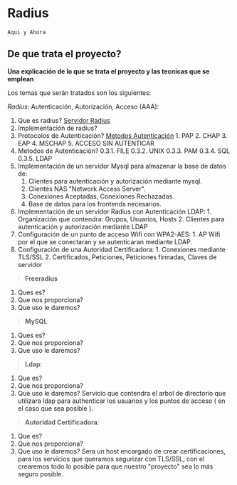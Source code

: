 # Radius
``Aqui y Ahora``
## De que trata el proyecto?
**Una explicación de lo que se trata el proyecto y las tecnicas que se emplean**


Los temas que serán tratados son los siguientes:

*Radius*: Autenticación, Autorización, Acceso (AAA):
1. Que es radius? [Servidor Radius](http://trabajotele08.blogspot.com.es/)
2. Implementación de radius?
  1. Protocolos de Autenticación? [Metodos Autenticación](http://karenmarce.blogspot.es/1307915040/) 
    1. PAP
    2. CHAP
    3. EAP
    4. MSCHAP
    5. ACCESO SIN AUTENTICAR
3. Metodos de Autenticación?
0.3.1. FILE
0.3.2. UNIX
0.3.3. PAM
0.3.4. SQL
0.3.5. LDAP
1. Implementación de un servidor Mysql para almazenar la base de datos de:
  	1. Clientes para autenticación y autorización mediante mysql.
	2. Clientes NAS "Network Access Server".
	3. Conexiones Aceptadas, Conexiones Rechazadas.
	3. Base de datos para los frontends necesarios.
  2. Implementación de un servidor Radius con Autenticación LDAP:
  	1. Organización que contendra: Grupos, Usuarios, Hosts
	2. Clientes para autenticación y autorización mediante LDAP
  3. Configuración de un punto de acceso Wifi con WPA2-AES:
  	1. AP Wifi por el que se conectaran y se autenticaran mediante LDAP.
  4. Configuración de una Autoridad Certificadora:
	1. Conexiones mediante TLS/SSL
	2. Certificados, Peticiones, Peticiones firmadas, Claves de servidor

>**Freeradius**
  1. Ques es?
  2. Que nos proporciona?
  3. Que uso le daremos?
>**MySQL**
  1. Ques es?
  2. Que nos proporciona?
  3. Que uso le daremos?

> **Ldap**: 
  1. Que es?
  2. Que nos proporciona?
  3. Que uso le daremos?
  Servicio que contendra el arbol de directorio que utilizara ldap para authenticar los usuarios y los puntos de acceso ( en el caso que sea posible ).
		
> **Autoridad Certificadora**: 
  1. Que es?
  2. Que nos proporciona?
  3. Que uso le daremos?
  Sera un host encargado de crear certificaciones, para los servicios que queramos segurizar con TLS/SSL, con el crearemos todo lo posible para que nuestro "proyecto" sea lo más seguro posible.
